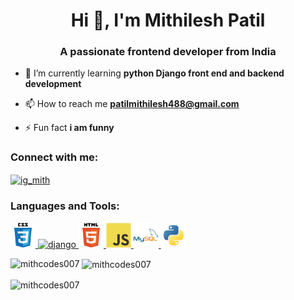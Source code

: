 
<h1 align="center">Hi 👋, I'm Mithilesh Patil</h1>
<h3 align="center">A passionate frontend developer from India</h3>



- 🌱 I’m currently learning **python Django front end and backend development**

- 📫 How to reach me **patilmithilesh488@gmail.com**

- ⚡ Fun fact **i am funny**

<h3 align="left">Connect with me:</h3>
<p align="left">
<a href="(https://www.linkedin.com/in/mithilesh-patil/)" target="blank"><img align="center" src="https://raw.githubusercontent.com/rahuldkjain/github-profile-readme-generator/master/src/images/icons/Social/instagram.svg" alt="ig_mith" height="30" width="40" /></a>
</p>

<h3 align="left">Languages and Tools:</h3>
<p align="left"> <a href="https://www.w3schools.com/css/" target="_blank" rel="noreferrer"> <img src="https://raw.githubusercontent.com/devicons/devicon/master/icons/css3/css3-original-wordmark.svg" alt="css3" width="40" height="40"/> </a> <a href="https://www.djangoproject.com/" target="_blank" rel="noreferrer"> <img src="https://cdn.worldvectorlogo.com/logos/django.svg" alt="django" width="40" height="40"/> </a> <a href="https://www.w3.org/html/" target="_blank" rel="noreferrer"> <img src="https://raw.githubusercontent.com/devicons/devicon/master/icons/html5/html5-original-wordmark.svg" alt="html5" width="40" height="40"/> </a> <a href="https://developer.mozilla.org/en-US/docs/Web/JavaScript" target="_blank" rel="noreferrer"> <img src="https://raw.githubusercontent.com/devicons/devicon/master/icons/javascript/javascript-original.svg" alt="javascript" width="40" height="40"/> </a> <a href="https://www.mysql.com/" target="_blank" rel="noreferrer"> <img src="https://raw.githubusercontent.com/devicons/devicon/master/icons/mysql/mysql-original-wordmark.svg" alt="mysql" width="40" height="40"/> </a> <a href="https://www.python.org" target="_blank" rel="noreferrer"> <img src="https://raw.githubusercontent.com/devicons/devicon/master/icons/python/python-original.svg" alt="python" width="40" height="40"/> </a> </p>

<p><img align="left" src="https://github-readme-stats.vercel.app/api/top-langs?username=mithcodes007&show_icons=true&locale=en&layout=compact" alt="mithcodes007" /></p>

<p>&nbsp;<img align="center" src="https://github-readme-stats.vercel.app/api?username=mithcodes007&show_icons=true&locale=en" alt="mithcodes007" /></p>

<p><img align="center" src="https://github-readme-streak-stats.herokuapp.com/?user=mithcodes007&" alt="mithcodes007" /></p>

